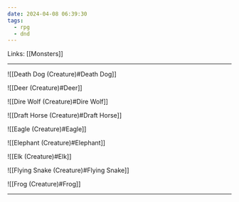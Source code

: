 ```yaml
---
date: 2024-04-08 06:39:30
tags:
  - rpg
  - dnd
---
```

Links: [[Monsters]]

---

![[Death Dog (Creature)#Death Dog]]

![[Deer (Creature)#Deer]]

![[Dire Wolf (Creature)#Dire Wolf]]

![[Draft Horse (Creature)#Draft Horse]]

![[Eagle (Creature)#Eagle]]

![[Elephant (Creature)#Elephant]]

![[Elk (Creature)#Elk]]

![[Flying Snake (Creature)#Flying Snake]]

![[Frog (Creature)#Frog]]

---